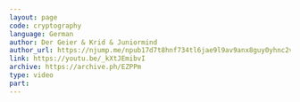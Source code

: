 ```yaml
---
layout: page
code: cryptography
language: German
author: Der Geier & Krid & Juniormind
author_url: https://njump.me/npub17d7t8hnf734tl6jae9l9av9anx8guy0yhnc2vd9w22vgcvrazs8qjtsnpu
link: https://youtu.be/_kXtJEmibvI
archive: https://archive.ph/EZPPm
type: video
part: 
---
```

